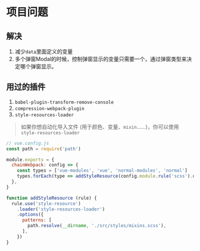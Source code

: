 # 项目问题

## 解决
1. 减少`data`里面定义的变量
2. 多个弹窗Modal的时候，控制弹窗显示的变量只需要一个，通过弹窗类型来决定哪个弹窗显示。

## 用过的插件
1. `babel-plugin-transform-remove-console`
2. `compression-webpack-plugin`
3. `style-resources-loader`
> 如果你想自动化导入文件 (用于颜色、变量、`mixin`……)，你可以使用 `style-resources-loader`
```js
// vue.config.js
const path = require('path')

module.exports = {
  chainWebpack: config => {
    const types = ['vue-modules', 'vue', 'normal-modules', 'normal']
    types.forEach(type => addStyleResource(config.module.rule('scss').oneOf(type)))
  },
}

function addStyleResource (rule) {
  rule.use('style-resource')
    .loader('style-resources-loader')
    .options({
      patterns: [
        path.resolve(__dirname, './src/styles/mixins.scss'),
      ],
    })
}
```